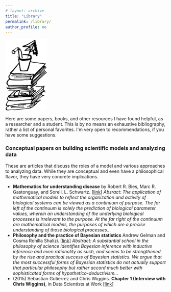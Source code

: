```yaml
---
# layout: archive
title: "Library"
permalink: /library/
author_profile: no
---
```


<img src="../images/Books.png" alt="hi" class="inline"/>

Here are some papers, books, and other resources I have found helpful,
as a researcher and a student.
This is by no means an exhaustive bibliography, rather a list of personal favorites.
I'm very open to recommendations, if you have some suggestions.

### Conceptual papers on building scientific models and analyzing data

These are articles that discuss the roles of a model and various
approaches to analyzing data. While they are conceptual and even have a philosophical flavor,
they have very concrete implications. 

* **Mathematics for understanding disease** by Robert R. Bies, Marc R. Gastonguay, and Sorell. L. Schwartz.
[[link](https://indiana.pure.elsevier.com/en/publications/mathematics-for-understanding-disease)]
 *Absract: The application of mathematical models to reflect the organization and activity of biological systems can be viewed as a continuum of purpose. The far left of the continuum is solely the prediction of biological parameter values, wherein an understanding of the underlying biological processes is irrelevant to the purpose. At the far right of the continuum are mathematical models, the purposes of which are a precise understanding of those biological processes...*
* **Philosophy and the practice of Bayesian statistics** Andrew Gelman and Cosma Rohilla Shalizi.
[[link](http://www.stat.columbia.edu/~gelman/research/published/philosophy.pdf)]
*Abstract: A substantial school in the philosophy of science identifies Bayesian inference with inductive inference and even rationality as such, and seems to be strengthened by the rise and practical success of Bayesian statistics. We argue that the most successful forms of Bayesian statistics do not actually support that particular philosophy but rather accord much better with sophisticated forms of hypothetico-deductivism...*
* (2015) Sebastian Gutierrez and Chris Wiggins. **Chapter 1 (Interview with Chris Wiggins)**,
in Data Scientists at Work [[link](https://www.apress.com/us/book/9781430265986)]







